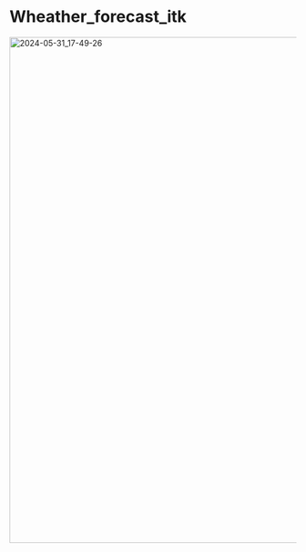 # Wheather_forecast_itk

<img width="890" alt="2024-05-31_17-49-26" src="https://github.com/Achmad-M/Wheather_forecast_itk/assets/65837506/93352c6e-8d35-4601-8496-78835a1f6a13">
